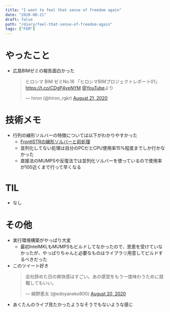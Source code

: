 ```yaml
---
title: "I want to feel that sense of freedom again"
date: "2020-08-21"
draft: false
path: "/diary/feel-that-sense-of-freedom-again"
tags: ["FEM"]
---
```


# やったこと

+ 広島BIMゼミの報告面白かった
  <blockquote class="twitter-tweet"><p lang="ja" dir="ltr">ヒロシマ BIM ゼミNo.16 「ヒロシマBIMプロジェクトレポート01」 <a href="https://t.co/CDgP4vpNYM">https://t.co/CDgP4vpNYM</a> <a href="https://twitter.com/YouTube?ref_src=twsrc%5Etfw">@YouTube</a>より</p>&mdash; hiron (@hiron_rgkr) <a href="https://twitter.com/hiron_rgkr/status/1296775940228358145?ref_src=twsrc%5Etfw">August 21, 2020</a></blockquote> <script async src="https://platform.twitter.com/widgets.js" charset="utf-8"></script>

# 技術メモ

+ 行列の線形ソルバーの特徴については以下がわかりやすかった
  + [FrontISTRの線形ソルバーと前処理](https://www.frontistr.com/seminar/160318/LINEQ_Solver_fixed.pdf)
  + 並列化してない処理は自分のPCだとCPU使用率15%程度までしか行かなかった
  + 直接法のMUMPSや反復法では並列化ソルバーを使っているので使用率が100近くまで行って早くなる

# TIL

+ なし

# その他

+ 実行環境構築がやっぱり大変
  + 最初IntelMKLもMUMPSもビルドしてなかったので、恩恵を受けていなかったが、やっぱりちゃんと必要なものはライブラリ用意してビルドするべきだった
+ このツイート好き
  <blockquote class="twitter-tweet"><p lang="ja" dir="ltr">会社辞めた日の爽快感はすごい。あの感覚をもう一度味わうために就職してもいい。</p>&mdash; 綿野恵太 (@edoyaneko800) <a href="https://twitter.com/edoyaneko800/status/1296442407442153474?ref_src=twsrc%5Etfw">August 20, 2020</a></blockquote> <script async src="https://platform.twitter.com/widgets.js" charset="utf-8"></script>
+ あくたんのライブ見たかったようなそうでもないような感じ
